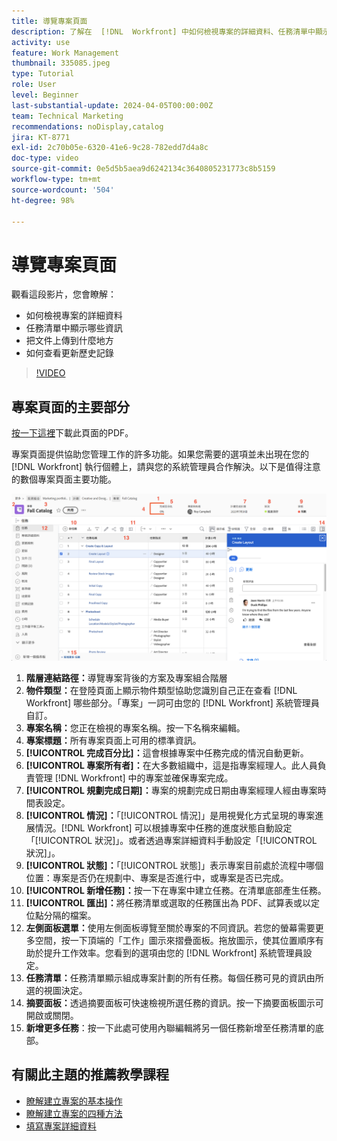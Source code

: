 ```yaml
---
title: 導覽專案頁面
description: 了解在  [!DNL  Workfront] 中如何檢視專案的詳細資料、任務清單中顯示哪些資訊、把文件上傳到什麼地方，以及如何檢視更新歷史記錄。
activity: use
feature: Work Management
thumbnail: 335085.jpeg
type: Tutorial
role: User
level: Beginner
last-substantial-update: 2024-04-05T00:00:00Z
team: Technical Marketing
recommendations: noDisplay,catalog
jira: KT-8771
exl-id: 2c70b05e-6320-41e6-9c28-782edd7d4a8c
doc-type: video
source-git-commit: 0e5d5b5aea9d6242134c3640805231773c8b5159
workflow-type: tm+mt
source-wordcount: '504'
ht-degree: 98%

---
```


# 導覽專案頁面

觀看這段影片，您會瞭解：

* 如何檢視專案的詳細資料
* 任務清單中顯示哪些資訊
* 把文件上傳到什麼地方
* 如何查看更新歷史記錄

>[!VIDEO](https://video.tv.adobe.com/v/335085/?quality=12&learn=on&enablevpops)

## 專案頁面的主要部分

[按一下這裡](/help/assets/key-parts-of-the-project-page.pdf)下載此頁面的PDF。

專案頁面提供協助您管理工作的許多功能。如果您需要的選項並未出現在您的 [!DNL Workfront] 執行個體上，請與您的系統管理員合作解決。以下是值得注意的數個專案頁面主要功能。

![專案頁面螢幕擷圖](assets/project-page-graphic-for-planner-v2.png)

1. **階層連結路徑：**&#x200B;導覽專案背後的方案及專案組合階層
2. **物件類型：**&#x200B;在登陸頁面上顯示物件類型協助您識別自己正在查看 [!DNL Workfront] 哪些部分。「專案」一詞可由您的 [!DNL Workfront] 系統管理員自訂。
3. **專案名稱：**&#x200B;您正在檢視的專案名稱。按一下名稱來編輯。
4. **專案標題：**&#x200B;所有專案頁面上可用的標準資訊。
5. **[!UICONTROL 完成百分比]：**&#x200B;這會根據專案中任務完成的情況自動更新。
6. **[!UICONTROL 專案所有者]：**&#x200B;在大多數組織中，這是指專案經理人。此人員負責管理 [!DNL Workfront] 中的專案並確保專案完成。
7. **[!UICONTROL 規劃完成日期]：**&#x200B;專案的規劃完成日期由專案經理人經由專案時間表設定。
8. **[!UICONTROL 情況]：**「[!UICONTROL 情況]」是用視覺化方式呈現的專案進展情況。[!DNL Workfront] 可以根據專案中任務的進度狀態自動設定「[!UICONTROL 狀況]」。或者透過專案詳細資料手動設定「[!UICONTROL 狀況]」。
9. **[!UICONTROL 狀態]：**「[!UICONTROL 狀態]」表示專案目前處於流程中哪個位置：專案是否仍在規劃中、專案是否進行中，或專案是否已完成。
10. **[!UICONTROL 新增任務]：**&#x200B;按一下在專案中建立任務。在清單底部產生任務。
11. **[!UICONTROL 匯出]：**&#x200B;將任務清單或選取的任務匯出為 PDF、試算表或以定位點分隔的檔案。
12. **左側面板選單：**&#x200B;使用左側面板導覽至關於專案的不同資訊。若您的螢幕需要更多空間，按一下頂端的「工作」圖示來摺疊面板。拖放圖示，使其位置順序有助於提升工作效率。您看到的選項由您的 [!DNL Workfront] 系統管理員設定。
13. **任務清單：**&#x200B;任務清單顯示組成專案計劃的所有任務。每個任務可見的資訊由所選的視圖決定。
14. **摘要面板：**&#x200B;透過摘要面板可快速檢視所選任務的資訊。按一下摘要面板圖示可開啟或關閉。
15. **新增更多任務**：按一下此處可使用內聯編輯將另一個任務新增至任務清單的底部。

## 有關此主題的推薦教學課程

* [瞭解建立專案的基本操作](/help/manage-work/projects/understand-basic-project-creation.md)
* [瞭解建立專案的四種方法](/help/manage-work/projects/understand-other-ways-to-create-projects.md)
* [填寫專案詳細資料](/help/manage-work/projects/fill-in-the-project-details.md)

